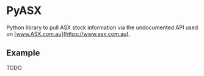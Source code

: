 
# PyASX

Python library to pull ASX stock information via the undocumented API used on
[www.ASX.com.au](https://www.asx.com.au).

## Example

TODO
